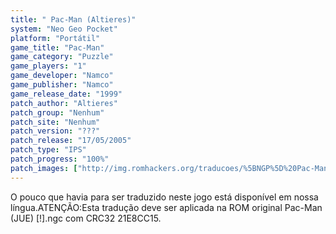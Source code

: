 ```yaml
---
title: " Pac-Man (Altieres)"
system: "Neo Geo Pocket"
platform: "Portátil"
game_title: "Pac-Man"
game_category: "Puzzle"
game_players: "1"
game_developer: "Namco"
game_publisher: "Namco"
game_release_date: "1999"
patch_author: "Altieres"
patch_group: "Nenhum"
patch_site: "Nenhum"
patch_version: "???"
patch_release: "17/05/2005"
patch_type: "IPS"
patch_progress: "100%"
patch_images: ["http://img.romhackers.org/traducoes/%5BNGP%5D%20Pac-Man%20-%20Altieres%20-%201.png","http://img.romhackers.org/traducoes/%5BNGP%5D%20Pac-Man%20-%20Altieres%20-%202.png","http://img.romhackers.org/traducoes/%5BNGP%5D%20Pac-Man%20-%20Altieres%20-%203.png"]
---
```

O pouco que havia para ser traduzido neste jogo está disponível em nossa língua.ATENÇÃO:Esta tradução deve ser aplicada na ROM original Pac-Man (JUE) [!].ngc com CRC32 21E8CC15.